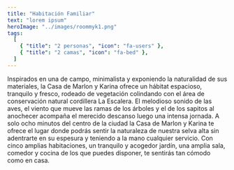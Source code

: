 ```yaml
---
title: "Habitación Familiar"
text: "lorem ipsum"
heroImage: "../images/roommyk1.png"
tags:
  [
    { "title": "2 personas", "icon": "fa-users" },
    { "title": "2 camas", "icon": "fa-bed" },
  ]
---
```


Inspirados en una de campo, minimalista y exponiendo la naturalidad de sus materiales, la Casa de Marlon y Karina ofrece un hábitat espacioso, tranquilo y fresco, rodeado de vegetación colindando con el área de conservación natural cordillera La Escalera. El melodioso sonido de las aves, el viento que mueve las ramas de los árboles y el de los sapitos al anochecer acompaña el merecido descanso luego una intensa jornada.
A solo ocho minutos del centro de la ciudad la Casa de Marlon y Karina te ofrece el lugar donde podrás sentir la naturaleza de nuestra selva alta sin adentrarte en su espesura y teniendo a la mano cualquier servicio.
Con cinco amplias habitaciones, un tranquilo y acogedor jardín, una amplia sala, comedor y cocina de los que puedes disponer, te sentirás tan cómodo como en casa.
